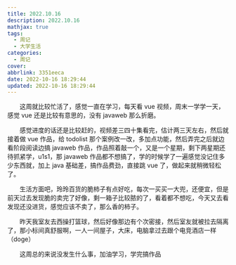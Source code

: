 ```yaml
---
title: 2022.10.16
description: 2022.10.16
mathjax: true
tags:
  - 周记
  - 大学生活
categories:
  - 周记
cover:
abbrlink: 3351eeca
date: 2022-10-16 18:29:44
updated: 2022-10-16 18:29:44
---
```


&emsp;&emsp;这周就比较忙活了，感觉一直在学习，每天看 vue 视频，周末一学学一天，感觉 vue 还是比较有意思的，没有 javaweb 那么折磨。

&emsp;&emsp;感觉进度的话还是比较赶的，视频差三四十集看完，估计两三天左右，然后就接着做 vue 作品，给 todolist 那个案例改一改，多加点功能，然后弄完之后就边看阶段阅读边搞 javaweb 作品，作品照着敲一个，又是一个星期，剩下两星期还待抓紧学，u1s1，那 javaweb 作品都不想搞了，学的时候学了一遍感觉没记住多少东西就，加上 java 基础差，搞作品费劲，直接跳 vue 了，做起来就稍微轻松了。

&emsp;&emsp;生活方面吧，玲玲百货的脆柿子有点好吃，每次一买买一大兜，还便宜，但是前天过去发现脆的卖完了好像，剩一箱子比较脓的了，看着都不想吃，今天又去看发现还没进货，感觉应该不卖了，那么香的柿子。

&emsp;&emsp;昨天我室友去西操打篮球，然后好像那边有个次密接，然后室友就被拉去隔离了，那小标间真舒服啊，一人一间屋子，大床，电脑拿过去跟个电竞酒店一样（doge）

&emsp;&emsp;这周总的来说没发生什么事，加油学习，学完搞作品
